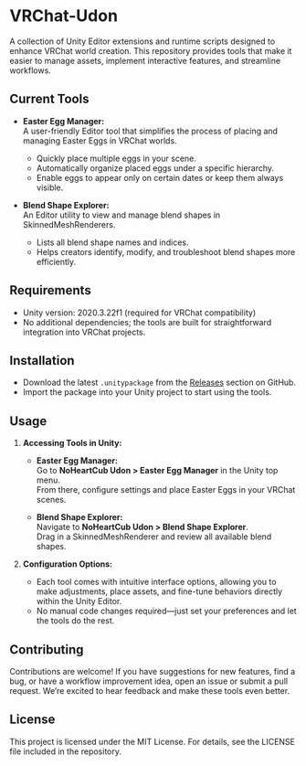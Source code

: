 # VRChat-Udon

A collection of Unity Editor extensions and runtime scripts designed to enhance VRChat world creation. This repository provides tools that make it easier to manage assets, implement interactive features, and streamline workflows.

## Current Tools

- **Easter Egg Manager:**  
  A user-friendly Editor tool that simplifies the process of placing and managing Easter Eggs in VRChat worlds.  
  - Quickly place multiple eggs in your scene.  
  - Automatically organize placed eggs under a specific hierarchy.  
  - Enable eggs to appear only on certain dates or keep them always visible.

- **Blend Shape Explorer:**  
  An Editor utility to view and manage blend shapes in SkinnedMeshRenderers.  
  - Lists all blend shape names and indices.  
  - Helps creators identify, modify, and troubleshoot blend shapes more efficiently.

## Requirements

- Unity version: 2020.3.22f1 (required for VRChat compatibility)  
- No additional dependencies; the tools are built for straightforward integration into VRChat projects.

## Installation

- Download the latest `.unitypackage` from the [Releases](https://github.com/YourUsername/VRChat-Udon/releases) section on GitHub.  
- Import the package into your Unity project to start using the tools.

## Usage

1. **Accessing Tools in Unity:**  
   - **Easter Egg Manager:**  
     Go to **NoHeartCub Udon > Easter Egg Manager** in the Unity top menu.  
     From there, configure settings and place Easter Eggs in your VRChat scenes.

   - **Blend Shape Explorer:**  
     Navigate to **NoHeartCub Udon > Blend Shape Explorer**.  
     Drag in a SkinnedMeshRenderer and review all available blend shapes.

2. **Configuration Options:**  
   - Each tool comes with intuitive interface options, allowing you to make adjustments, place assets, and fine-tune behaviors directly within the Unity Editor.  
   - No manual code changes required—just set your preferences and let the tools do the rest.

## Contributing

Contributions are welcome! If you have suggestions for new features, find a bug, or have a workflow improvement idea, open an issue or submit a pull request. We’re excited to hear feedback and make these tools even better.

## License

This project is licensed under the MIT License. For details, see the LICENSE file included in the repository.

